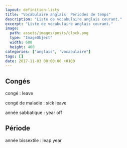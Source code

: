 ```yaml
---
layout: definition-lists
title: "Vocabulaire anglais: Périodes de temps"
description: "Liste de vocabulaire anglais courant."
excerpt: "Liste de vocabulaire anglais courant."
image:
  path: assets/images/posts/clock.png
  type: "ImageObject"
  width: 600
  height: 400
categories: ["anglais", "vocabulaire"]
tags: []
date: 2017-11-03 00:00:00 +0100
---
```


## Congés

congé
: leave

congé de maladie
: sick leave

année sabbatique
: year off


## Période

année bissextile
: leap year

